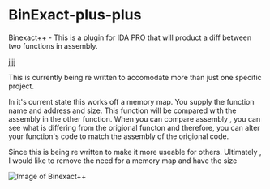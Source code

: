 # BinExact-plus-plus
Binexact++  - This is a plugin for IDA PRO that will product a diff between two functions in assembly. 

jjjj

This is currently being re written to accomodate more than just one specific project.

In it's current state this works off a memory map. You supply the function name and address and size. This function will be compared with the assembly in the other function.
When you can compare assembly , you can see what is differing from the origional functon and therefore, you can alter your function's code to match the assembly of the origional code. 

Since this is being re written to make it more useable for others. Ultimately , I would like to remove the need for a memory map and have the size


![Image of Binexact++](https://raw.githubusercontent.com/SourceCodeDeleted/BinExact-plus-plus/master/BinExact%2B%2B.PNG) 